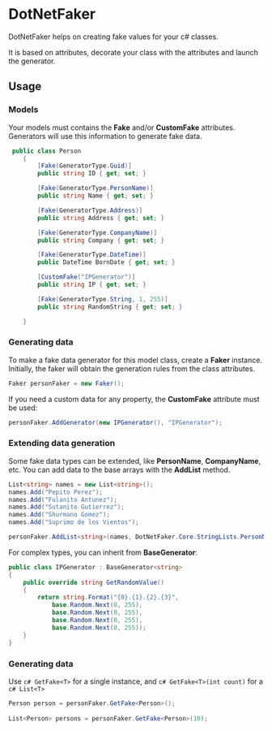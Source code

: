 # DotNetFaker
DotNetFaker helps on creating fake values for your c# classes.

It is based on attributes, decorate your class with the attributes and launch the generator.

## Usage

### Models

Your models must contains the **Fake** and/or **CustomFake** attributes. Generators will use this information to generate fake data.

```c#
 public class Person
    {
        [Fake(GeneratorType.Guid)]
        public string ID { get; set; }

        [Fake(GeneratorType.PersonName)]
        public string Name { get; set; }

        [Fake(GeneratorType.Address)]
        public string Address { get; set; }

        [Fake(GeneratorType.CompanyName)]
        public string Company { get; set; }

        [Fake(GeneratorType.DateTime)]
        public DateTime BornDate { get; set; }

        [CustomFake("IPGenerator")]
        public string IP { get; set; }

        [Fake(GeneratorType.String, 1, 255)]
        public string RandomString { get; set; }

    }
```

### Generating data

To make a fake data generator for this model class, create a **Faker** instance. Initially, the faker will obtain the generation rules from the class attributes.

```c#
Faker personFaker = new Faker();
```

If you need a custom data for any property, the **CustomFake** attribute must be used:

```c#
personFaker.AddGenerator(new IPGenerator(), "IPGenerator");
```

### Extending data generation

Some fake data types can be extended, like **PersonName**, **CompanyName**, etc. You can add data to the base arrays with the **AddList** method.

```c#
List<string> names = new List<string>();
names.Add("Pepito Perez");
names.Add("Fulanito Antunez");
names.Add("Sutanito Gutierrez");
names.Add("Shurmano Gomez");
names.Add("Suprimo de los Vientos");

personFaker.AddList<string>(names, DotNetFaker.Core.StringLists.PersonName);
```

For complex types, you can inherit from **BaseGenerator**:

```c#
public class IPGenerator : BaseGenerator<string>
{
	public override string GetRandomValue()
	{
		return string.Format("{0}.{1}.{2}.{3}",
			base.Random.Next(0, 255),
			base.Random.Next(0, 255),
			base.Random.Next(0, 255),
			base.Random.Next(0, 255));
	}
}
```

### Generating data

Use ```c# GetFake<T>``` for a single instance, and ```c# GetFake<T>(int count)``` for a ```c# List<T>```

```c#
Person person = personFaker.GetFake<Person>();
	
List<Person> persons = personFaker.GetFake<Person>(10);
```

